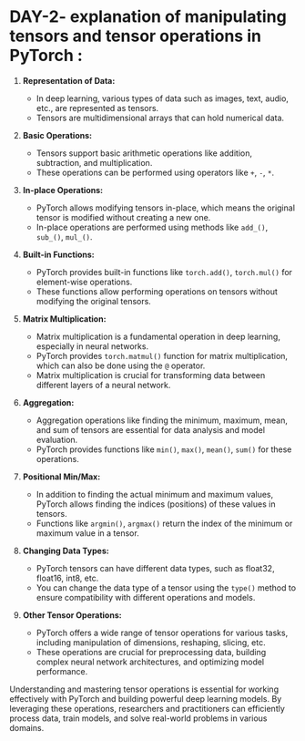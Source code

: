 # DAY-2- explanation of manipulating tensors and tensor operations in PyTorch :

1. **Representation of Data:**
   
   - In deep learning, various types of data such as images, text, audio, etc., are represented as tensors.
   - Tensors are multidimensional arrays that can hold numerical data.

2. **Basic Operations:**
   
   - Tensors support basic arithmetic operations like addition, subtraction, and multiplication.
   - These operations can be performed using operators like `+`, `-`, `*`.

3. **In-place Operations:**
   
   - PyTorch allows modifying tensors in-place, which means the original tensor is modified without creating a new one.
   - In-place operations are performed using methods like `add_()`, `sub_()`, `mul_()`.

4. **Built-in Functions:**

   - PyTorch provides built-in functions like `torch.add()`, `torch.mul()` for element-wise operations.
   - These functions allow performing operations on tensors without modifying the original tensors.

5. **Matrix Multiplication:**

   - Matrix multiplication is a fundamental operation in deep learning, especially in neural networks.
   - PyTorch provides `torch.matmul()` function for matrix multiplication, which can also be done using the `@` operator.
   - Matrix multiplication is crucial for transforming data between different layers of a neural network.

6. **Aggregation:**

   - Aggregation operations like finding the minimum, maximum, mean, and sum of tensors are essential for data analysis and model evaluation.
   - PyTorch provides functions like `min()`, `max()`, `mean()`, `sum()` for these operations.

7. **Positional Min/Max:**

   - In addition to finding the actual minimum and maximum values, PyTorch allows finding the indices (positions) of these values in tensors.
   - Functions like `argmin()`, `argmax()` return the index of the minimum or maximum value in a tensor.

8. **Changing Data Types:**

   - PyTorch tensors can have different data types, such as float32, float16, int8, etc.
   - You can change the data type of a tensor using the `type()` method to ensure compatibility with different operations and models.

9. **Other Tensor Operations:**
   - PyTorch offers a wide range of tensor operations for various tasks, including manipulation of dimensions, reshaping, slicing, etc.
   - These operations are crucial for preprocessing data, building complex neural network architectures, and optimizing model performance.

Understanding and mastering tensor operations is essential for working effectively with PyTorch and building powerful deep learning models. By leveraging these operations, researchers and practitioners can efficiently process data, train models, and solve real-world problems in various domains.
